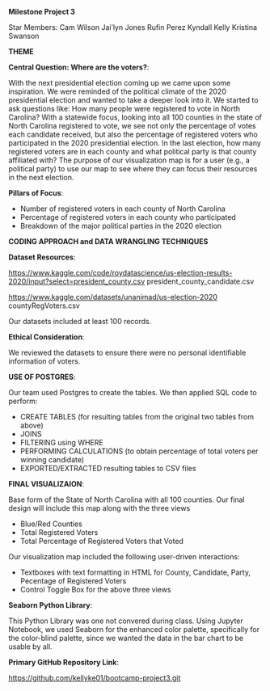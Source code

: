 **Milestone Project 3**

Star Members:
Cam Wilson 
Jai’lyn Jones
Rufin Perez
Kyndall Kelly
Kristina Swanson

**THEME**

**Central Question: Where are the voters?**:

With the next presidential election coming up we came upon some inspiration. We were reminded of the political climate of the 2020 presidential election and wanted to take a deeper look into it. We started to ask questions like: How many people were registered to vote in North Carolina? With a statewide focus, looking into all 100 counties in the state of North Carolina registered to vote, we see not only the percentage of votes each candidate received, but also the percentage of registered voters who participated in the 2020 presidential election. In the last election, how many registered voters are in each county and what political party is that county affiliated with? The purpose of our visualization map is for a user (e.g., a political party) to use our map to see where they can focus their resources in the next election.

**Pillars of Focus**:

- Number of registered voters in each county of North Carolina
- Percentage of registered voters in each county who participated 
- Breakdown of the major political parties in the 2020 election

**CODING APPROACH and DATA WRANGLING TECHNIQUES**

**Dataset Resources**:

https://www.kaggle.com/code/roydatascience/us-election-results-2020/input?select=president_county.csv
president_county_candidate.csv

https://www.kaggle.com/datasets/unanimad/us-election-2020
countyRegVoters.csv

Our datasets included at least 100 records.

**Ethical Consideration**: 

We reviewed the datasets to ensure there were no personal identifiable information of voters.

**USE OF POSTGRES**:

Our team used Postgres to create the tables. We then applied SQL code to perform:
- CREATE TABLES (for resulting tables from the original two tables from above)
- JOINS
- FILTERING using WHERE
- PERFORMING CALCULATIONS (to obtain percentage of total voters per winning candidate)
- EXPORTED/EXTRACTED resulting tables to CSV files

**FINAL VISUALIZAION**:

Base form of the State of North Carolina with all 100 counties. Our final design will include this map along with the three views
- Blue/Red Counties
- Total Registered Voters
- Total Percentage of Registered Voters that Voted

Our visualization map included the following user-driven interactions:
- Textboxes with text formatting in HTML for County, Candidate, Party, Pecentage of Registered Voters
- Control Toggle Box for the above three views
  
**Seaborn Python Library**:

This Python Library was one not convered during class. Using Jupyter Notebook, we used Seaborn for the enhanced color palette, specifically for the color-blind palette, since we wanted the data in the bar chart to be usable by all. 

**Primary GitHub Repository Link**: 

https://github.com/kellyke01/bootcamp-project3.git
